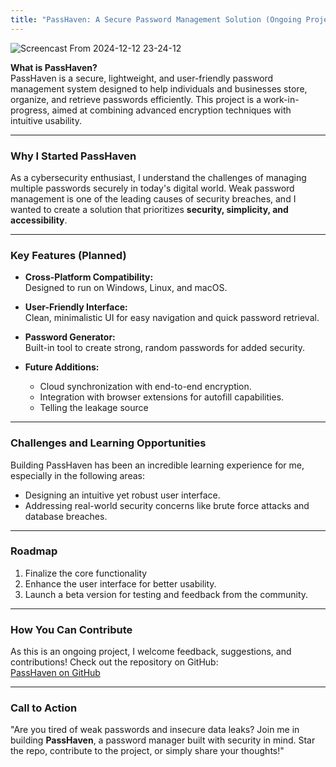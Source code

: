 ```yaml
---
title: "PassHaven: A Secure Password Management Solution (Ongoing Project)"
---
```


![Screencast From 2024-12-12 23-24-12](https://github.com/user-attachments/assets/b8d25929-841c-4649-822b-aef747347aa3)

**What is PassHaven?**  
PassHaven is a secure, lightweight, and user-friendly password management system designed to help individuals and businesses store, organize, and retrieve passwords efficiently. This project is a work-in-progress, aimed at combining advanced encryption techniques with intuitive usability.

---

### **Why I Started PassHaven**

As a cybersecurity enthusiast, I understand the challenges of managing multiple passwords securely in today's digital world. Weak password management is one of the leading causes of security breaches, and I wanted to create a solution that prioritizes **security, simplicity, and accessibility**.

---

### **Key Features (Planned)**

- **Cross-Platform Compatibility:**  
    Designed to run on Windows, Linux, and macOS.
    
- **User-Friendly Interface:**  
    Clean, minimalistic UI for easy navigation and quick password retrieval.
    
- **Password Generator:**  
    Built-in tool to create strong, random passwords for added security.
    
- **Future Additions:**
    
    - Cloud synchronization with end-to-end encryption.
    - Integration with browser extensions for autofill capabilities.
    - Telling the leakage source

---

### **Challenges and Learning Opportunities**

Building PassHaven has been an incredible learning experience for me, especially in the following areas:
- Designing an intuitive yet robust user interface.
- Addressing real-world security concerns like brute force attacks and database breaches.

---

### **Roadmap**

1. Finalize the core functionality
2. Enhance the user interface for better usability.
4. Launch a beta version for testing and feedback from the community.

---

### **How You Can Contribute**

As this is an ongoing project, I welcome feedback, suggestions, and contributions! Check out the repository on GitHub:  
[PassHaven on GitHub](https://github.com/its-ashu-otf/PassHaven)

---

### **Call to Action**

"Are you tired of weak passwords and insecure data leaks? Join me in building **PassHaven**, a password manager built with security in mind. Star the repo, contribute to the project, or simply share your thoughts!"
